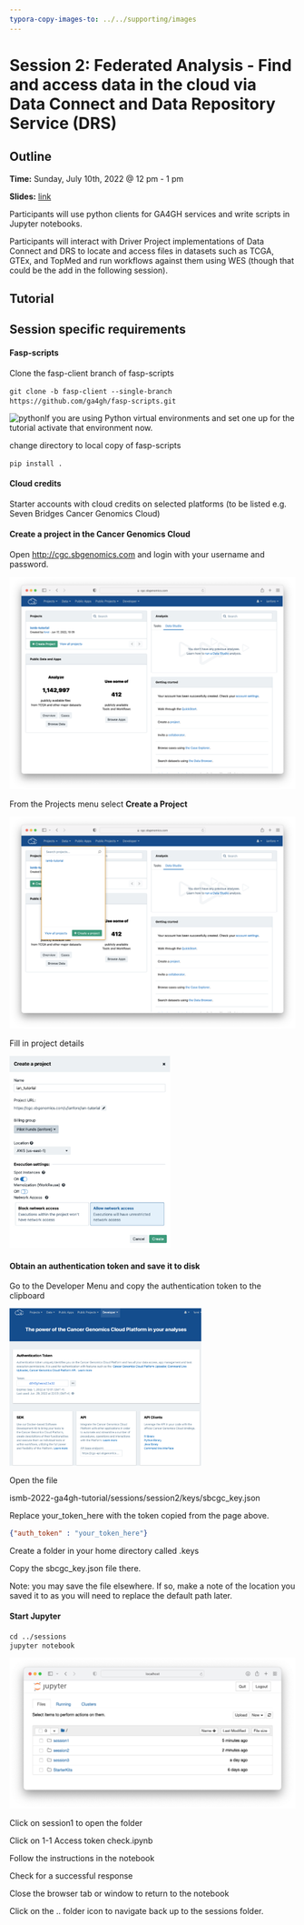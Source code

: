 ```yaml
---
typora-copy-images-to: ../../supporting/images
---
```


# Session 2: Federated Analysis - Find and access data in the cloud via Data Connect and Data Repository Service (DRS)

## Outline

**Time:** Sunday, July 10th, 2022 @ 12 pm - 1 pm

**Slides:** [link](https://docs.google.com/presentation/d/1zuw_KVO_TQy91ODBWYmObkc_FTkAK7iy-SETjTY5TkQ)

Participants will use python clients for GA4GH services and write scripts in Jupyter notebooks.

Participants will interact with Driver Project implementations of Data Connect and DRS to locate and access files in datasets such as TCGA, GTEx, and TopMed and run workflows against them using WES (though that could be the add in the following session).

## Tutorial



## Session specific requirements

#### Fasp-scripts

Clone the fasp-client branch of fasp-scripts

`git clone -b fasp-client --single-branch https://github.com/ga4gh/fasp-scripts.git`

![python](/Users/forei/dev/ismb-2022-ga4gh-tutorial/supporting/images/python-icon.png)If you are using Python virtual environments and set one up for the tutorial activate that environment now.

change directory to local copy of fasp-scripts

`pip install .`

#### Cloud credits

Starter accounts with cloud credits on selected platforms (to be listed e.g. Seven Bridges Cancer Genomics Cloud)

#### Create a project in the Cancer Genomics Cloud

Open http://cgc.sbgenomics.com and login with your username and password.

![cgc1](../../supporting/images/cgc1.png)

From the Projects menu select **Create a Project**

![cgc2](../../supporting/images/cgc2.png)

Fill in project details

<img src="../../supporting/images/cgc3.png" alt="cgc3" style="zoom: 33%;" />



#### Obtain an authentication token and save it to disk

Go to the Developer Menu and copy the authentication token to the clipboard 

<img src="../../supporting/images/cgc_token.png" alt="cgc_token" style="zoom:33%;" />



Open the file 

ismb-2022-ga4gh-tutorial/sessions/session2/keys/sbcgc_key.json 

Replace your_token_here with the token copied from the page above.

```json
{"auth_token" : "your_token_here"}
```

Create a folder in your home directory called .keys

Copy the sbcgc_key.json file there.

Note: you may save the file elsewhere. If so, make a note of the location you saved it to as you will need to replace the default path later.

#### Start Jupyter

```
cd ../sessions
jupyter notebook
```

<img src="../../supporting/images/check_jupyter.png" alt="check_jupyter" style="zoom: 50%;" />



Click on session1 to open the folder

Click on 1-1 Access token check.ipynb

Follow the instructions in the notebook

Check for a successful response

Close the browser tab or window to return to the notebook

Click on the .. folder icon to navigate back up to the sessions folder.


